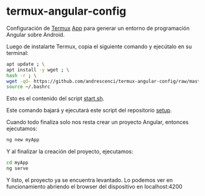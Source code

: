 # termux-angular-config


Configuración de [Termux](http://termux.com/) [App](https://play.google.com/store/apps/details?id=com.termux) para generar un entorno de programación Angular sobre Android.


Luego de instalarte Termux, copia el siguiente comando y ejecútalo en su terminal:


```bash
apt update ; \
apt install -y wget ; \
hash -r ; \
wget -qO- https://github.com/andrescenci/termux-angular-config/raw/master/scripts/setup.sh | bash -x ; \
source ~/.bashrc
```


Esto es el contenido del script [start.sh](scripts/start.sh).


Este comando bajará y ejecutará este script del repositorio [setup](scripts/setup.sh).

Cuando todo finaliza solo nos resta crear un proyecto Angular, entonces ejecutamos:

```bash
ng new myApp
```

Y al finalizar la creación del proyecto, ejecutamos:

```bash
cd myApp
ng serve 
```

Y listo, el proyecto ya se encuentra levantado. Lo podemos ver en funcionamiento abriendo el browser del dispositivo en localhost:4200
